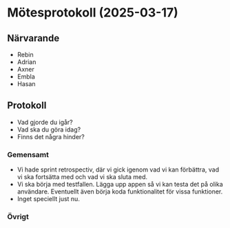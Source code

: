 # Mötesprotokoll (2025-03-17)

## Närvarande

- Rebin
- Adrian
- Axner
- Embla
- Hasan

## Protokoll

- Vad gjorde du igår?
- Vad ska du göra idag?
- Finns det några hinder?

### Gemensamt

- Vi hade sprint retrospectiv, där vi gick igenom vad vi kan förbättra, vad vi ska fortsätta med och vad vi ska sluta med.
- Vi ska börja med testfallen. Lägga upp appen så vi kan testa det på olika användare. Eventuellt även börja koda funktionalitet för vissa funktioner.
- Inget speciellt just nu.

### Övrigt
